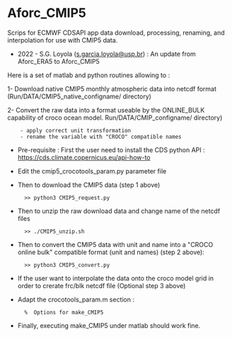 # Aforc_CMIP5

Scrips for ECMWF CDSAPI app data download, processing, renaming, and interpolation for use with CMIP5 data.

* 2022 - S.G. Loyola (s.garcia.loyola@usp.br) : An update from Aforc_ERA5 to Aforc_CMIP5

Here is a set of matlab and python routines allowing to :

1- Download native CMIP5 monthly atmospheric data into netcdf format (Run/DATA/CMIP5_native_configname/ directory)

2- Convert the raw data into a format useable by the ONLINE_BULK capability of croco ocean model. Run/DATA/CMIP_configname/ directory)

        - apply correct unit transformation
        - rename the variable with "CROCO" compatible names

- Pre-requisite : First the user need to install the CDS python API : https://cds.climate.copernicus.eu/api-how-to

- Edit the cmip5_crocotools_param.py parameter file

- Then to download the CMIP5 data (step 1 above)

        >> python3 CMIP5_request.py

- Then to unzip the raw download data and change name of the netcdf files

        >> ./CMIP5_unzip.sh

- Then to convert the CMIP5 data with unit and name into a "CROCO online bulk" compatible format (unit and names) (step 2 above):

        >> python3 CMIP5_convert.py

- If the user want to interpolate the data onto the croco model grid in order to crerate frc/blk netcdf file (Optional step 3 above)

- Adapt the crocotools_param.m section :

        %  Options for make_CMIP5

- Finally, executing make_CMIP5 under matlab should work fine.
